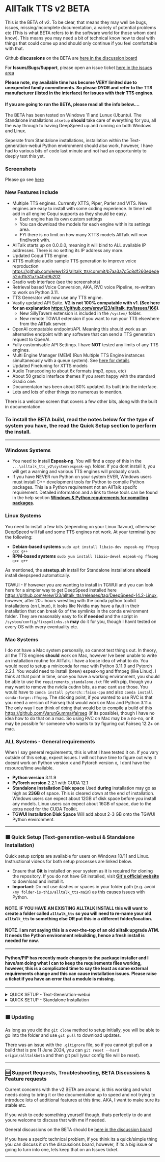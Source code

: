 # AllTalk TTS v2 BETA
This is the BETA of v2. To be clear, that means they may well be bugs, issues, missing/incomplete documentation, a variety of potential problems etc (This is what BETA refers to in the software world for those whom dont know). This means you may need a bit of technical know how to deal with things that could come up and should only continue if you feel comfortable with that.

Github **discussions** on the BETA are [here in the discussion board](https://github.com/erew123/alltalk_tts/discussions/245)

For **Issues/Bugs/Support**, please open an issue ticket [here in the issues area](https://github.com/erew123/alltalk_tts/issues)

**Please note, my available time has become VERY limited due to unexpected family commitments. So please DYOR and refer to the TTS manufacturer (listed in the interface) for issues with their TTS engines.**

#### If you are going to run the BETA, please read all the info below....

The BETA has been tested on Windows 11 and Lunux (Ubuntu). The Standalone installations `atsetup` **should** take care of everything for you, all the way through to having DeepSpeed up and running on both Windows and Linux.

Seperate from Standalone installations, installation within the Text-generation-webui Python environment should also work, however, I have had to various bits of code last minute and not had an opportuninty to deeply test this yet.

### Screenshots
Please go see [here](https://github.com/erew123/alltalk_tts/discussions/237)

### New Features include

- Multiple TTS engines. Currently XTTS, Piper, Parler and VITS. New engines are easy to install with some coding experience. In time I will add in all engine Coqui supports as they should be easy.
  - Each engine has its own custom settings
  - You can download the models for each engine within its settings area.
  - FYI there is no limit on how many XTTS models AllTalk will now find/work with.
- AllTalk starts up on 0.0.0.0, meaning it will bind to ALL available IP addresses. There is no setting its IP address any more.
- Updated Coqui TTS engine.
- XTTS multiple audio sample TTS generation to improve voice reproduction https://github.com/erew123/alltalk_tts/commit/b7aa3a7c5c8df260edede52dd1b31a7b40d9b202
- Gradio web interface (see the screenshots)
- Retrieval based Voice Conversion, AKA, RVC voice Pipeline, re-written to work on Python 3.11.
- TTS Generator will now use any TTS engine.
- Vastly updated API Suite. **V2 is not 100% compatable with v1. (See here for an explanation https://github.com/erew123/alltalk_tts/issues/166)**. 
  - New SillyTavern extension is included in the `/system/` folder.
  - New remote TGWUI extension if you want to run your TTS elsewhere from the AllTalk server.
- OpenAI compatable endpoint/API. Meaning this should work as an alternative endpoint with any software that can send a TTS generation request to OpenAI.
- Fully customisable API Settings. I have **NOT** tested any limits of any TTS engines.
- Multi Engine Manager (MEM) (Run Multiple TTS Engine instances simultaneously with a queue system). See [here for details](https://github.com/erew123/alltalk_tts/issues/63#issuecomment-2365329723)
- Updated Finetuning for XTTS models
- Audio Transcoding to about 6x formats (mp3, opus, etc)
- About 50 gradio interface themes if you arent happy with the standard Gradio one.
- Documentaton has been about 80% updated. Its built into the interface.
- Lots and lots of other things too numerous to mention.

There is a welcome screen that covers a few other bits, along with the built in documentation.

### To install the BETA build, read the notes below for the type of system you have, the read the Quick Setup section to perform the install.

---

### Windows Systems
- You need to install **Espeak-ng**. You will find a copy of this in the `...\alltalk_tts_v2\system\espeak-ng\` folder. If you dont install it, you will get a warning and various TTS engines will probably crash.
- If you have NEVER run Python on your system EVER, Windows users must install C++ development tools for Python to compile Python packages. This ia a Python requirement not an AllTalk specifc requirement. Detailed information and a link to these tools can be found in the help section [**Windows & Python requirements for compiling packages**](https://github.com/erew123/alltalk_tts#-help-with-problems).

### Linux Systems
You need to install a few bits (depending on your Linux flavour), otherwise DeepSpeed will fail and some TTS engines not work. At your terminal type the following:
- **Debian-based systems** `sudo apt install libaio-dev espeak-ng ffmpeg gcc g++`
- **RPM-based systems** `sudo yum install libaio-devel espeak-ng ffmpeg gcc g++`

As mentioned, the **atsetup.sh** install for Standalone installations **should** install deepspeed automatically. 

TGWUI - If however you are wanting to install in TGWUI and you can look here for a simpler way to get DeepSpeed installed here https://github.com/erew123/alltalk_tts/releases/tag/DeepSpeed-14.2-Linux, however, after 20+ hours wrestling with the conda python toolkit installations (on Linux), it looks like Nvidia may have a fault in their installation that can break 6x of the symlinks in the conda environment folder. They are reasonably easy to fix **if needed** and the script in `/system/config/fixsymlinks.sh` **may** do it for you, though I havnt tested on every OS with every eventuality etc.

### Mac Systems
I do not have a Mac system personally, so cannot test things out. In theory, all the TTS engines **should** work on Mac, however Ive been unable to write an installation routine for AllTalk. I have a loose idea of what to do. You would need to setup a miniconda for mac with Python 3.11.9 and Pytorch 2.2.1. You would need to install (brew) espeak-ng and ffmpeg (like Linux). I think at that point in time, once you have a working environment, you should be able to use the `requirements_standalone.txt` file with pip, though you may want to remove the nvidia cudnn bits, as mac cant use those. You would have to `conda install pytorch::faiss-cpu` and also `conda install conda-forge::ffmpeg`. The sticking point, if you wanted to use RVC is that you need a version of Fairseq that would work on Mac and Python 3.11.x. The only way I can think of doing that would be to compile a build of this https://github.com/VarunGumma/fairseq (if its possible), though I have no idea how to do that on a mac. So using RVC on Mac may be a no-no, or it may be possible for someone who wants to try figuring out Fairseq 12.2+ on mac.

### ALL Systems - General requirements
When I say general requirements, this is what I have tested it on. If you vary outside of this setup, expect issues. I will not have time to figure out why it doesnt work on Python version x and Pytorch version x, I dont have the resource/time available.<br>
- **Python version** 3.11.9<br>
- **PyTorch version** 2.2.1 with CUDA 12.1<br>
- **Standalone Installation Disk space** Used **during** installation may go as high as **23GB** of space. This is cleared down at the end of installation. Windows users can expect about 12GB of disk space before you install any models. Linux users can expect about 16GB of space, due to the extra need for the CUDA Toolkit.<br>
- **TGWUI Installation Disk Space** Will add about 2-3 GB onto the TGWUI Python environment.<br>

---

### 🟩 Quick Setup (Text-generation-webui & Standalone Installation)

Quick setup scripts are available for users on Windows 10/11 and Linux. Instructional videos for both setup processes are linked below.

- Ensure that **Git** is installed on your system as it is required for cloning the repository. If you do not have Git installed, visit [**Git's official website**](https://git-scm.com/downloads) to download and install it.
- **Important**: Do not use dashes or spaces in your folder path (e.g. avoid `/my folder-is-this/alltalk_tts-main`) as this causes issues with Python.

#### **NOTE. IF YOU HAVE AN EXISTING ALLTALK INSTALL** this will want to create a folder called `alltalk_tts` so you will need to re-name your old `alltalk_tts` to something else OR put this in a different folder/location. 
#### **NOTE**. I am not saying this is a over-the-top of an old alltalk upgrade ATM. It needs the Python environment rebuilding, hence a fresh install is needed for now. 

---
#### Python/PIP has recently made changes to the package installer and I have/am doing what I can to keep the requirements files working, however, this is a complicated time to say the least as some external requirements change and this can cause installation issues. Please raise a ticket if you have an error that a module is missing.
---

<details>
<summary>QUICK SETUP - Text-Generation-webui</summary>
<br>

For a step-by-step video guide, click [here](https://www.youtube.com/watch?v=icn2XS5rUH8).

To set up AllTalk within Text-generation-webui, follow either method:

1. **Download AllTalk Setup**:
   - **Via Terminal/Console (Recommended)**:
     - `cd \text-generation-webui\extensions\`
     - `git clone -b alltalkbeta https://github.com/erew123/alltalk_tts`

2. **Start Python Environment**:
   - In the text-generation-webui folder, start the environment with the appropriate command:
     - Windows: `cmd_windows.bat`
     - Linux: `./cmd_linux.sh`<br><br>
    
     > If you're unfamiliar with Python environments and wish to learn more, consider reviewing **Understanding Python Environments Simplified** in the Help section.

3. **Run AllTalk Setup Script**:
   - Navigate to the AllTalk directory and execute the setup script:
     - `cd extensions`
     - `cd alltalk_tts`
     - Windows: `atsetup.bat`
     - Linux: `./atsetup.sh`

4. **Install Requirements**:
   - Follow the on-screen instructions to install the necessary requirements. It's recommended to test AllTalk's functionality before installing DeepSpeed.

> **Note**: Always activate the Text-generation-webui Python environment before making any adjustments or using Fine-tuning. Additional instructions for Fine-tuning and DeepSpeed can be found within the setup utility and on this documentation page.

</details>

<details>
<summary>QUICK SETUP - Standalone Installation</summary>
<br>

For a step-by-step video guide, click [here](https://www.youtube.com/watch?v=AQYCccDRbaY).

To perform a Standalone installation of AllTalk:

1. **Get AllTalk Setup**:
   - **Via Terminal/Console (Recommended)**:
     - Navigate to your preferred directory: `cd C:\myfiles\`
     - Clone the AllTalk repository: `git clone -b alltalkbeta https://github.com/erew123/alltalk_tts`

2. **Start AllTalk Setup**:
   - Open a terminal/command prompt, move to the AllTalk directory, and run the setup script:
     - `cd alltalk_tts`
     - Windows: `atsetup.bat`
     - Linux: `./atsetup.sh`

3. **Follow the Setup Prompts**:
   - Select Standalone Installation and then Option 1 and follow any on-screen instructions to install the required files. DeepSpeed is automatically installed, but will only work on Nvidia GPU's.

> If you're unfamiliar with Python environments and wish to learn more, consider reviewing **Understanding Python Environments Simplified** in the Help section.

</details>

---


### 🟪 Updating

As long as you did the `git clone` method to setup initially, you will be able to go into the folder and use `git pull` to download updates.

There was an issue with the `.gitignore` file, so if you cannot git pull on a build that is pre 11 June 2024, you can `git reset --hard origin/alltalkbeta` and then git pull (your config file will be reset).

---

### 🆘 Support Requests, Troubleshooting, BETA Discussions & Feature requests
Current concerns with the v2 BETA are around, is this working and what needs doing to bring it or the documentation up to speed and not trying to introduce lots of additional features at this time. AKA, I want to make sure its stable etc.

If you wish to code something yourself though, thats perfectly to do and youre welcome to discuss that with me if needed.

General discussions on the BETA should be [here in the discussion board](https://github.com/erew123/alltalk_tts/discussions/245)

If you have a specifc technical problem, if you think its a quick/simple thing you can discuss it on the discussions board, however, if its a big issue or going to turn into one, lets keep that on an Issues ticket.

---
